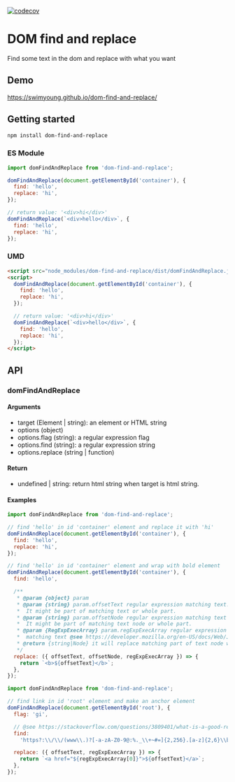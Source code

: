 [![codecov](https://codecov.io/gh/swimyoung/dom-find-and-replace/branch/master/graph/badge.svg)](https://codecov.io/gh/swimyoung/dom-find-and-replace)

# DOM find and replace

Find some text in the dom and replace with what you want

## Demo

https://swimyoung.github.io/dom-find-and-replace/

## Getting started

```sh
npm install dom-find-and-replace
```

### ES Module

```js
import domFindAndReplace from 'dom-find-and-replace';

domFindAndReplace(document.getElementById('container'), {
  find: 'hello',
  replace: 'hi',
});

// return value: '<div>hi</div>'
domFindAndReplace(`<div>hello</div>`, {
  find: 'hello',
  replace: 'hi',
});
```

### UMD

```html
<script src="node_modules/dom-find-and-replace/dist/domFindAndReplace.js"></script>
<script>
  domFindAndReplace(document.getElementById('container'), {
    find: 'hello',
    replace: 'hi',
  });

  // return value: '<div>hi</div>'
  domFindAndReplace(`<div>hello</div>`, {
    find: 'hello',
    replace: 'hi',
  });
</script>
```

## API

### domFindAndReplace

#### Arguments

- target (Element | string): an element or HTML string
- options (object)
- options.flag (string): a regular expression flag
- options.find (string): a regular expression string
- options.replace (string | function)

#### Return

- undefined | string: return html string when target is html string.

#### Examples

```js
import domFindAndReplace from 'dom-find-and-replace';

// find 'hello' in id 'container' element and replace it with 'hi'
domFindAndReplace(document.getElementById('container'), {
  find: 'hello',
  replace: 'hi',
});

// find 'hello' in id 'container' element and wrap with bold element
domFindAndReplace(document.getElementById('container'), {
  find: 'hello',

  /**
   * @param {object} param
   * @param {string} param.offsetText regular expression matching text.
   *  It might be part of matching text or whole part.
   * @param {string} param.offsetNode regular expression matching text node.
   *  It might be part of matching text node or whole part.
   * @param {RegExpExecArray} param.regExpExecArray regular expression exec's result of
   *  matching text @see https://developer.mozilla.org/en-US/docs/Web/JavaScript/Reference/Global_Objects/RegExp/exec
   * @return {string|Node} it will replace matching part of text node with string(HTML) or node
   */
  replace: ({ offsetText, offsetNode, regExpExecArray }) => {
    return `<b>${offsetText}</b>`;
  },
});
```

```js
import domFindAndReplace from 'dom-find-and-replace';

// find link in id 'root' element and make an anchor element
domFindAndReplace(document.getElementById('root'), {
  flag: 'gi',

  // @see https://stackoverflow.com/questions/3809401/what-is-a-good-regular-expression-to-match-a-url for url matching regular expression
  find:
    'https?:\\/\\/(www\\.)?[-a-zA-Z0-9@:%._\\+~#=]{2,256}.[a-z]{2,6}\\b([-a-zA-Z0-9@:%_\\+.~#?&//=]*)',

  replace: ({ offsetText, regExpExecArray }) => {
    return `<a href="${regExpExecArray[0]}">${offsetText}</a>`;
  },
});
```
